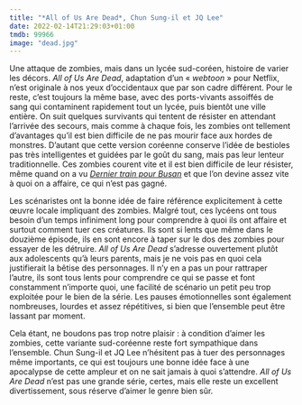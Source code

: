 ```yaml
---
title: "*All of Us Are Dead*, Chun Sung-il et JQ Lee"
date: 2022-02-14T21:29:03+01:00
tmdb: 99966
image: "dead.jpg"
---
```


Une attaque de zombies, mais dans un lycée sud-coréen, histoire de varier les décors. *All of Us Are Dead*, adaptation d’un « *webtoon* » pour Netflix, n’est originale à nos yeux d’occidentaux que par son cadre différent. Pour le reste, c’est toujours la même base, avec des ports-vivants assoiffés de sang qui contaminent rapidement tout un lycée, puis bientôt une ville entière. On suit quelques survivants qui tentent de résister en attendant l’arrivée des secours, mais comme à chaque fois, les zombies ont tellement d’avantages qu’il est bien difficile de ne pas mourir face aux hordes de monstres. D’autant que cette version coréenne conserve l’idée de bestioles pas très intelligentes et guidées par le goût du sang, mais pas leur lenteur traditionnelle. Ces zombies courent vite et il est bien difficile de leur résister, même quand on a vu *[Dernier train pour Busan](https://voiretmanger.fr/dernier-train-busan-yeon/)* et que l’on devine assez vite à quoi on a affaire, ce qui n’est pas gagné.

Les scénaristes ont la bonne idée de faire référence explicitement à cette œuvre locale impliquant des zombies. Malgré tout, ces lycéens ont tous besoin d’un temps infiniment long pour comprendre à quoi ils ont affaire et surtout comment tuer ces créatures. Ils sont si lents que même dans le douzième épisode, ils en sont encore à taper sur le dos des zombies pour essayer de les détruire. *All of Us Are Dead* s’adresse ouvertement plutôt aux adolescents qu’à leurs parents, mais je ne vois pas en quoi cela justifierait la bêtise des personnages. Il n’y en a pas un pour rattraper l’autre, ils sont tous lents pour comprendre ce qui se passe et font constamment n’importe quoi, une facilité de scénario un petit peu trop exploitée pour le bien de la série. Les pauses émotionnelles sont également nombreuses, lourdes et assez répétitives, si bien que l’ensemble peut être lassant par moment. 

Cela étant, ne boudons pas trop notre plaisir : à condition d’aimer les zombies, cette variante sud-coréenne reste fort sympathique dans l’ensemble. Chun Sung-il et JQ Lee n’hésitent pas à tuer des personnages même importants, ce qui est toujours une bonne idée face à une apocalypse de cette ampleur et on ne sait jamais à quoi s’attendre. *All of Us Are Dead* n’est pas une grande série, certes, mais elle reste un excellent divertissement, sous réserve d’aimer le genre bien sûr. 
